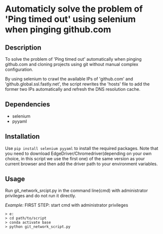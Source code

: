 # Automaticly solve the problem of 'Ping timed out' using selenium when pinging github.com

## Description

To solve the problem of 'Ping timed out' automatically when pinging github.com and cloning projects using git without manual complex configuration. 

By using selenium to crawl the available IPs of 'github.com' and 'github.global.ssl.fastly.net', the script rewrites the 'hosts' file to add the former two IPs automatically and refresh the DNS resolution cache.

## Dependencies
- selenium
- pyyaml

## Installation

Use `pip install selenium pyyaml` to install the required packages. Note that you need to download EdgeDriver/Chromedriver(depending on your own choice, in this script we use the first one) of the same version as your current browser and then add the driver path to your environment variables.

## Usage

Run git_network_srcipt.py in the command line(cmd) with administrator privileges and do not run it directly.

*Example:*
FIRST STEP: start cmd with administrator privileges
```
> e:
> cd path/to/script
> conda activate base
> python git_network_script.py
```
